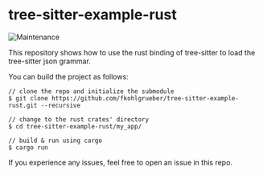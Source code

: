 # tree-sitter-example-rust

<img alt="Maintenance" src="https://img.shields.io/maintenance/yes/2022?style=flat-square"/>

This repository shows how to use the rust binding of tree-sitter to load the tree-sitter json grammar.

You can build the project as follows:

```
// clone the repo and initialize the submodule
$ git clone https://github.com/fkohlgrueber/tree-sitter-example-rust.git --recursive

// change to the rust crates' directory
$ cd tree-sitter-example-rust/my_app/

// build & run using cargo
$ cargo run
```

If you experience any issues, feel free to open an issue in this repo.

